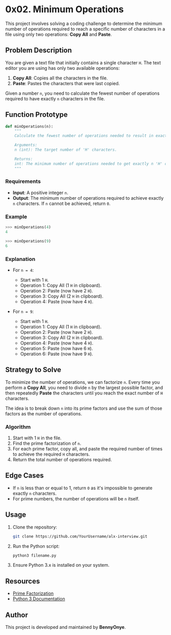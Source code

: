 # 0x02. Minimum Operations

This project involves solving a coding challenge to determine the minimum number of operations required to reach a specific number of characters in a file using only two operations: **Copy All** and **Paste**.

## Problem Description

You are given a text file that initially contains a single character `H`. The text editor you are using has only two available operations:

1. **Copy All**: Copies all the characters in the file.
2. **Paste**: Pastes the characters that were last copied.

Given a number `n`, you need to calculate the fewest number of operations required to have exactly `n` characters in the file.

## Function Prototype

```python
def minOperations(n):
    """
    Calculate the fewest number of operations needed to result in exactly n H characters.

    Arguments:
    n (int): The target number of 'H' characters.

    Returns:
    int: The minimum number of operations needed to get exactly n 'H' characters, or 0 if it is impossible.
    """
```

### Requirements

- **Input**: A positive integer `n`.
- **Output**: The minimum number of operations required to achieve exactly `n` characters. If `n` cannot be achieved, return `0`.

### Example

```python
>>> minOperations(4)
4

>>> minOperations(9)
6
```

### Explanation

- For `n = 4`: 
  - Start with 1 `H`.
  - Operation 1: Copy All (1 `H` in clipboard).
  - Operation 2: Paste (now have 2 `H`).
  - Operation 3: Copy All (2 `H` in clipboard).
  - Operation 4: Paste (now have 4 `H`).

- For `n = 9`:
  - Start with 1 `H`.
  - Operation 1: Copy All (1 `H` in clipboard).
  - Operation 2: Paste (now have 2 `H`).
  - Operation 3: Copy All (2 `H` in clipboard).
  - Operation 4: Paste (now have 4 `H`).
  - Operation 5: Paste (now have 6 `H`).
  - Operation 6: Paste (now have 9 `H`).

## Strategy to Solve

To minimize the number of operations, we can factorize `n`. Every time you perform a **Copy All**, you need to divide `n` by the largest possible factor, and then repeatedly **Paste** the characters until you reach the exact number of `H` characters.

The idea is to break down `n` into its prime factors and use the sum of those factors as the number of operations.

### Algorithm

1. Start with 1 `H` in the file.
2. Find the prime factorization of `n`.
3. For each prime factor, copy all, and paste the required number of times to achieve the required `H` characters.
4. Return the total number of operations required.

## Edge Cases

- If `n` is less than or equal to 1, return `0` as it's impossible to generate exactly `n` characters.
- For prime numbers, the number of operations will be `n` itself.

## Usage

1. Clone the repository:

   ```bash
   git clone https://github.com/YourUsername/alx-interview.git
   ```

2. Run the Python script:

   ```bash
   python3 filename.py
   ```

3. Ensure Python 3.x is installed on your system.

## Resources

- [Prime Factorization](https://en.wikipedia.org/wiki/Prime_factorization)
- [Python 3 Documentation](https://docs.python.org/3/)

## Author
This project is developed and maintained by **BennyOnye**.
